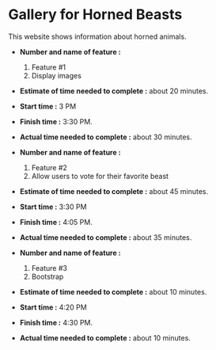 # Gallery for Horned Beasts

This website shows information about horned animals.


[//]: # (lab  02 )

* **Number and name of feature :**
   1. Feature #1
   2. Display images
   
* **Estimate of time needed to complete :**
about 20 minutes.

* **Start time :** 
3 PM

* **Finish time :**
3:30 PM.

* **Actual time needed to complete :**
about 30 minutes.


* **Number and name of feature :**
   1. Feature #2
   2. Allow users to vote for their favorite beast
   
* **Estimate of time needed to complete :**
about 45 minutes.

* **Start time :** 
3:30 PM

* **Finish time :**
4:05 PM.

* **Actual time needed to complete :**
about 35 minutes.


* **Number and name of feature :**
   1. Feature #3 
   2. Bootstrap
   
* **Estimate of time needed to complete :**
about 10 minutes.

* **Start time :** 
4:20 PM

* **Finish time :**
4:30 PM.

* **Actual time needed to complete :**
about 10 minutes.
